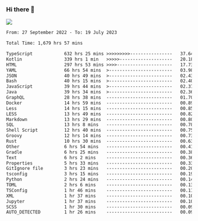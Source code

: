 ### Hi there 👋

<!--<a href="https://github.com/search?o=desc&q=author%3Abushiyi&s=committer-date&type=Commits">-->
<!--    <img align="center" height = "178" src="https://github-readme-stats.vercel.app/api?username=bushiyi&count_private=true&show_icons=true&theme=noctis_minimus&hide=contribs&include_all_commits=true" />-->
<!--</a>-->
<!--<a href="https://github.com/bushiyi?tab=repositories">-->
<!--    <img align="center" height = "178" src="https://github-readme-stats.vercel.app/api/top-langs/?username=bushiyi&count_private=true&theme=noctis_minimus" />-->
<!--</a>-->
 
<!-- [![Ashutosh's github activity graph](https://activity-graph.herokuapp.com/graph?username=bushiyi&theme=react&bg_color=1B2932&point=698B69&line=698B69)](https://github.com/ashutosh00710/github-readme-activity-graph)
 -->


![](https://raw.githubusercontent.com/bushiyi/bushiyi/master/assets/github-contribution-grid-snake.svg)

<!--START_SECTION:waka-->

```txt
From: 27 September 2022 - To: 19 July 2023

Total Time: 1,679 hrs 57 mins

TypeScript            632 hrs 25 mins >>>>>>>>>----------------   37.64 %
Kotlin                339 hrs 1 min   >>>>>--------------------   20.18 %
HTML                  297 hrs 53 mins >>>>---------------------   17.73 %
YAML                  66 hrs 54 mins  >------------------------   03.98 %
JSON                  40 hrs 49 mins  >------------------------   02.43 %
Bash                  40 hrs 15 mins  >------------------------   02.40 %
JavaScript            39 hrs 44 mins  >------------------------   02.37 %
Java                  39 hrs 34 mins  >------------------------   02.36 %
GraphQL               28 hrs 38 mins  -------------------------   01.70 %
Docker                14 hrs 59 mins  -------------------------   00.89 %
Less                  14 hrs 15 mins  -------------------------   00.85 %
LESS                  13 hrs 49 mins  -------------------------   00.82 %
Markdown              13 hrs 29 mins  -------------------------   00.80 %
SQL                   13 hrs 8 mins   -------------------------   00.78 %
Shell Script          12 hrs 40 mins  -------------------------   00.75 %
Groovy                12 hrs 14 mins  -------------------------   00.73 %
Rust                  10 hrs 30 mins  -------------------------   00.63 %
Other                 6 hrs 54 mins   -------------------------   00.41 %
Gradle                6 hrs 25 mins   -------------------------   00.38 %
Text                  6 hrs 2 mins    -------------------------   00.36 %
Properties            5 hrs 33 mins   -------------------------   00.33 %
GitIgnore file        3 hrs 23 mins   -------------------------   00.20 %
tsconfig              3 hrs 15 mins   -------------------------   00.19 %
Python                2 hrs 24 mins   -------------------------   00.14 %
TOML                  2 hrs 6 mins    -------------------------   00.13 %
TSConfig              1 hr 46 mins    -------------------------   00.11 %
XML                   1 hr 37 mins    -------------------------   00.10 %
Jupyter               1 hr 37 mins    -------------------------   00.10 %
SCSS                  1 hr 30 mins    -------------------------   00.09 %
AUTO_DETECTED         1 hr 26 mins    -------------------------   00.09 %
```

<!--END_SECTION:waka-->


